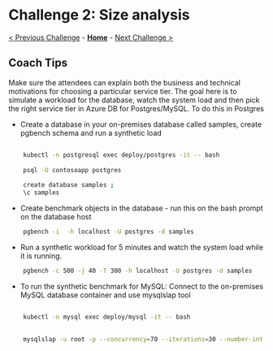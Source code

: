 # Challenge 2: Size analysis

[< Previous Challenge](./01-assessment.md) - **[Home](./README.md)** - [Next Challenge >](./03-offline-migration.md)

## Coach Tips

 Make sure the attendees can explain both the business and technical motivations for choosing a particular service tier. The goal here is to simulate a workload for the
 database, watch the system load and then pick the right service tier in Azure DB for Postgres/MySQL. To do this in Postgres

 * Create a database in your on-premises database called samples, create pgbench schema and run a synthetic load
 
```bash

    kubectl -n postgresql exec deploy/postgres -it -- bash
    
    psql -U contosoapp postgres
     
    create database samples ;
    \c samples
```
* Create benchmark objects in the database - run this on the bash prompt on the database host
```bash
    pgbench -i  -h localhost -U postgres -d samples
```
* Run a synthetic workload for 5 minutes and watch the system load while it is running.
```bash
    pgbench -c 500 -j 40 -T 300 -h localhost -U postgres -d samples
```
* To run the synthetic benchmark for MySQL:
    Connect to the on-premises MySQL database container and use mysqlslap tool
```bash

    kubectl -n mysql exec deploy/mysql -it -- bash
    
    
    mysqlslap -u root -p --concurrency=70 --iterations=30 --number-int-cols=10 --number-char-cols=20 --auto-generate-sql
```
